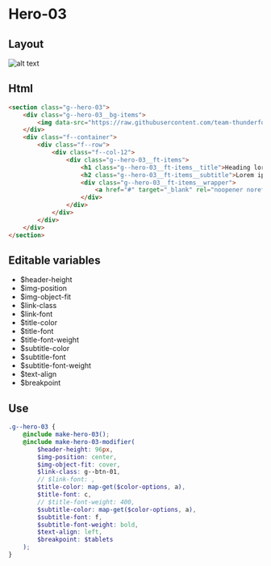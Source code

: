 # Hero-03

## Layout

![alt text][hero-03]

[hero-03]: /src/img/global-components/hero/hero-03.jpg

## Html

```html
<section class="g--hero-03">
    <div class="g--hero-03__bg-items">
        <img data-src="https://raw.githubusercontent.com/team-thunderfoot/ui/main/src/img/global-components/bg-placeholder.jpg" src="/src/img/global-components/placeholder.jpg" alt="alt text" class="g--hero-03__bg-items__media g--lazy-01" />
    </div>
    <div class="f--container">
        <div class="f--row">
            <div class="f--col-12">
                <div class="g--hero-03__ft-items">
                    <h1 class="g--hero-03__ft-items__title">Heading lorem ipsum dolor</h1>
                    <h2 class="g--hero-03__ft-items__subtitle">Lorem ipsum dolor sit amet consectetur. Sed pulvinar odio velit fermentum etiam consectetur pretium fringilla metus.</h2>
                    <div class="g--hero-03__ft-items__wrapper">
                        <a href="#" target="_blank" rel="noopener noreferrer" class="g--hero-03__ft-items__wrapper__link">Contact Us</a>
                    </div>
                </div>
            </div>
        </div>
    </div>
</section>
```

## Editable variables

-   $header-height
-   $img-position
-   $img-object-fit
-   $link-class
-   $link-font
-   $title-color
-   $title-font
-   $title-font-weight
-   $subtitle-color
-   $subtitle-font
-   $subtitle-font-weight
-   $text-align
-   $breakpoint

## Use

```scss
.g--hero-03 {
    @include make-hero-03();
    @include make-hero-03-modifier(
        $header-height: 96px,
        $img-position: center,
        $img-object-fit: cover,
        $link-class: g--btn-01,
        // $link-font: ,
        $title-color: map-get($color-options, a),
        $title-font: c,
        // $title-font-weight: 400,
        $subtitle-color: map-get($color-options, a),
        $subtitle-font: f,
        $subtitle-font-weight: bold,
        $text-align: left,
        $breakpoint: $tablets
    );
}
```
